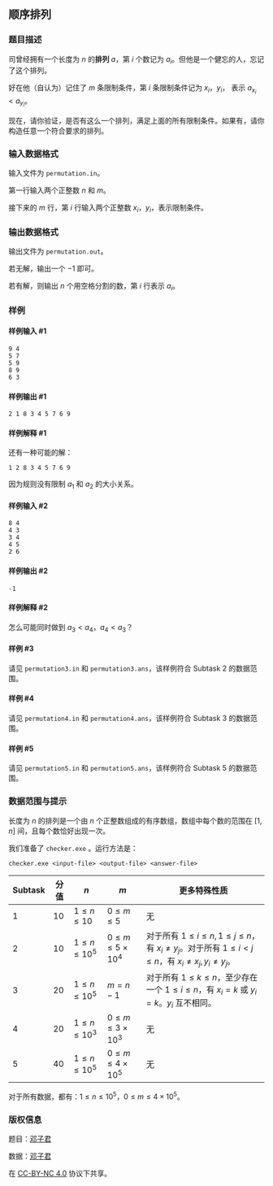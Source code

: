 ## 顺序排列

### 题目描述

司曾经拥有一个长度为 $n$ 的**排列** $a$，第 $i$ 个数记为 $a_i$。但他是一个健忘的人，忘记了这个排列。

好在他（自认为）记住了 $m$ 条限制条件，第 $i$ 条限制条件记为 $x_i$，$y_i$， 表示 $a_{x_i}<a_{y_i}$。

现在，请你验证，是否有这么一个排列，满足上面的所有限制条件。如果有，请你构造任意一个符合要求的排列。

### 输入数据格式

输入文件为 `permutation.in`。

第一行输入两个正整数 $n$ 和 $m$。

接下来的 $m$ 行，第 $i$ 行输入两个正整数 $x_i$，$y_i$，表示限制条件。

### 输出数据格式

输出文件为 `permutation.out`。

若无解，输出一个 $-1$ 即可。

若有解，则输出 $n$ 个用空格分割的数，第 $i$ 行表示 $a_i$。

### 样例

#### 样例输入 #1

```input1
9 4
5 7
5 9
8 9
6 3
```

#### 样例输出 #1

```output1
2 1 8 3 4 5 7 6 9
```

#### 样例解释 #1

还有一种可能的解：

```
1 2 8 3 4 5 7 6 9
```

因为规则没有限制 $a_1$ 和 $a_2$ 的大小关系。

#### 样例输入 #2

```input2
8 4
4 3
3 4
4 5
2 6
```

#### 样例输出 #2

```output2
-1
```

#### 样例解释 #2

怎么可能同时做到 $a_3<a_4$，$a_4<a_3$？

#### 样例 #3

请见 `permutation3.in` 和 `permutation3.ans`，该样例符合 Subtask 2 的数据范围。

#### 样例 #4

请见 `permutation4.in` 和 `permutation4.ans`，该样例符合 Subtask 3 的数据范围。

#### 样例 #5

请见 `permutation5.in` 和 `permutation5.ans`，该样例符合 Subtask 5 的数据范围。

### 数据范围与提示

长度为 $n$ 的排列是一个由 $n$ 个正整数组成的有序数组，数组中每个数的范围在 $[1,n]$ 间，且每个数恰好出现一次。

我们准备了 `checker.exe` 。运行方法是：

```shell
checker.exe <input-file> <output-file> <answer-file>
```

| Subtask | 分值 | $n$             | $m$                    | 更多特殊性质                                                 |
| ------- | ---- | --------------- | ---------------------- | ------------------------------------------------------------ |
| 1       | 10   | $1\le n\le10$   | $0\le m\le5$           | 无                                                           |
| 2       | 10   | $1\le n\le10^5$ | $0\le m\le5\times10^4$ | 对于所有 $1\le i\le n,1\le j\le n$，有 $x_i\neq y_j$。对于所有 $1\le i<j\le n$，有 $x_i\neq x_j,y_i\neq y_j$。 |
| 3       | 20   | $1\le n\le10^5$ | $m=n-1$                | 对于所有 $1\le k\le n$，至少存在一个 $1\le i\le n$，有 $x_i=k$ 或 $y_i=k$。$y_i$ 互不相同。 |
| 4       | 20   | $1\le n\le10^3$ | $0\le m\le3\times10^3$ | 无                                                           |
| 5       | 40   | $1\le n\le10^5$ | $0\le m\le4\times10^5$ | 无                                                           |

对于所有数据，都有：$1\le n\le10^5$，$0\le m\le4\times10^5$。

### 版权信息

题目：[邓子君](https://www.luogu.com.cn/user/387836)

数据：[邓子君](https://www.luogu.com.cn/user/387836)

在 [CC-BY-NC 4.0](https://creativecommons.org/licenses/by-nc/4.0/legalcode.zh-hans) 协议下共享。